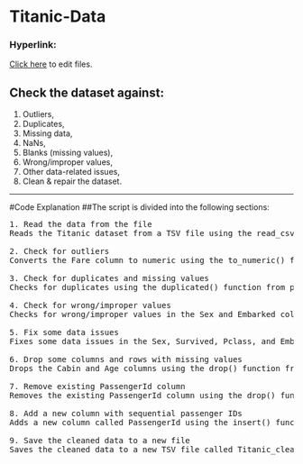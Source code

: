 # Titanic-Data
### Hyperlink:
[Click here](https://github.dev/BartoszWilk7/Titanic-Data/blob/main/Titanic_Notebook.ipynb) to edit files.
## Check the dataset against:
1. Outliers,
2. Duplicates,
3. Missing data,
4. NaNs,
5. Blanks (missing values),
6. Wrong/improper values,
7. Other data-related issues,
8. Clean & repair the dataset.
-----------------------------

#Code Explanation
##The script is divided into the following sections:
<pre>
1. Read the data from the file
Reads the Titanic dataset from a TSV file using the read_csv() function from the pandas library. The separator is set to \t since it is a TSV file.

2. Check for outliers
Converts the Fare column to numeric using the to_numeric() function from pandas with the errors='coerce' parameter to convert any non-numeric values to NaN. Outliers are defined as values greater than 500 and are stored in a new dataframe called outliers.

3. Check for duplicates and missing values
Checks for duplicates using the duplicated() function from pandas and stores them in a new dataframe called duplicates. Checks for missing values using the isnull() function from pandas and stores them in a new dataframe called missing_data. The number of missing values for each column is stored in a series called missing_values. The names of columns with missing values are stored in a list called nan_cols_list. Checks for blank values using the isin() function from pandas and stores them in a new dataframe called blanks. The number of blank values for each column is stored in a series called blank_values.

4. Check for wrong/improper values
Checks for wrong/improper values in the Sex and Embarked columns and stores them in new dataframes called wrong_sex_values and wrong_embarked_values, respectively. Checks for other data-related issues in the Survived and Pclass columns and stores them in new dataframes called wrong_survived_values and wrong_pclass_values, respectively.

5. Fix some data issues
Fixes some data issues in the Sex, Survived, Pclass, and Embarked columns using the replace() function from pandas.

6. Drop some columns and rows with missing values
Drops the Cabin and Age columns using the drop() function from pandas. Drops any rows with missing values in the Ticket, Fare, and Embarked columns using the dropna() function from pandas. Resets the index of the dataframe using the reset_index() function from pandas.

7. Remove existing PassengerId column
Removes the existing PassengerId column using the drop() function from pandas.

8. Add a new column with sequential passenger IDs
Adds a new column called PassengerId using the insert() function from pandas. The values in this column are a sequential range of integers starting from 1 and ending at the length of the dataframe.

9. Save the cleaned data to a new file
Saves the cleaned data to a new TSV file called Titanic_cleaned.tsv using the to_csv()
